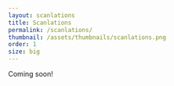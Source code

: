 ```yaml
---
layout: scanlations
title: Scanlations
permalink: /scanlations/
thumbnail: /assets/thumbnails/scanlations.png
order: 1
size: big
---
```


Coming soon!